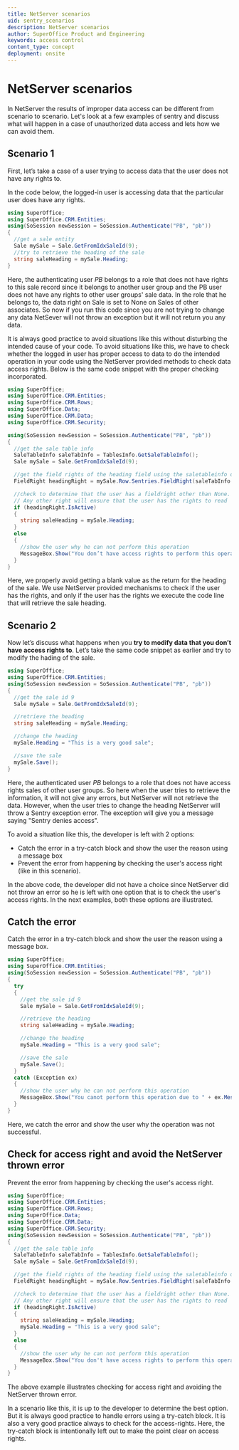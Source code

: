 ```yaml
---
title: NetServer scenarios
uid: sentry_scenarios
description: NetServer scenarios
author: SuperOffice Product and Engineering
keywords: access control
content_type: concept
deployment: onsite
---
```


# NetServer scenarios

In NetServer the results of improper data access can be different from scenario to scenario. Let's look at a few examples of sentry and discuss what will happen in a case of unauthorized data access and lets how we can avoid them.

## Scenario 1

First, let’s take a case of a user trying to access data that the user does not have any rights to.

In the code below, the logged-in user is accessing data that the particular user does have any rights.

```csharp
using SuperOffice;
using SuperOffice.CRM.Entities;
using(SoSession newSession = SoSession.Authenticate("PB", "pb"))
{
  //get a sale entity
  Sale mySale = Sale.GetFromIdxSaleId(9);
  //try to retrieve the heading of the sale
  string saleHeading = mySale.Heading;
}
```

Here, the authenticating user *PB* belongs to a role that does not have rights to this sale record since it belongs to another user group and the PB user does not have any rights to other user groups' sale data. In the role that he belongs to, the data right on Sale is set to None on Sales of other associates. So now if you run this code since you are not trying to change any data NetSever will not throw an exception but it will not return you any data.

It is always good practice to avoid situations like this without disturbing the intended cause of your code. To avoid situations like this, we have to check whether the logged in user has proper access to data to do the intended operation in your code using the NetServer provided methods to check data access rights. Below is the same code snippet with the proper checking incorporated.

```csharp
using SuperOffice;
using SuperOffice.CRM.Entities;
using SuperOffice.CRM.Rows;
using SuperOffice.Data;
using SuperOffice.CRM.Data;
using SuperOffice.CRM.Security;

using(SoSession newSession = SoSession.Authenticate("PB", "pb"))
{
  //get the sale table info
  SaleTableInfo saleTabInfo = TablesInfo.GetSaleTableInfo();
  Sale mySale = Sale.GetFromIdxSaleId(9);

  //get the field rights of the heading field using the saletableinfo object we created
  FieldRight headingRight = mySale.Row.Sentries.FieldRight(saleTabInfo.Heading);

  //check to determine that the user has a fieldright other than None.
  // Any other right will ensure that the user has the rights to read
  if (headingRight.IsActive)
  {
    string saleHeading = mySale.Heading;
  }
  else
  {
    //show the user why he can not perform this operation
    MessageBox.Show("You don’t have access rights to perform this operation");
  }
}
```

Here, we properly avoid getting a blank value as the return for the heading of the sale. We use NetServer provided mechanisms to check if the user has the rights, and only if the user has the rights we execute the code line that will retrieve the sale heading.

## Scenario 2

Now let’s discuss what happens when you **try to modify data that you don’t have access rights to**. Let’s take the same code snippet as earlier and try to modify the hading of the sale.

```csharp
using SuperOffice;
using SuperOffice.CRM.Entities;
using(SoSession newSession = SoSession.Authenticate("PB", "pb"))
{
  //get the sale id 9
  Sale mySale = Sale.GetFromIdxSaleId(9);

  //retrieve the heading
  string saleHeading = mySale.Heading;

  //change the heading
  mySale.Heading = "This is a very good sale";

  //save the sale
  mySale.Save();
}
```

Here, the authenticated user *PB* belongs to a role that does not have access rights sales of other user groups. So here when the user tries to retrieve the information, it will not give any errors, but NetServer will not retrieve the data. However, when the user tries to change the heading NetServer will throw a Sentry exception error. The exception will give you a message saying "Sentry denies access".

To avoid a situation like this, the developer is left with 2 options:

* Catch the error in a try-catch block and show the user the reason using a message box
* Prevent the error from happening by checking the user's access right (like in this scenario).

In the above code, the developer did not have a choice since NetServer did not throw an error so he is left with one option that is to check the user's access rights. In the next examples, both these options are illustrated.

## Catch the error

Catch the error in a try-catch block and show the user the reason using a message box.

```csharp
using SuperOffice;
using SuperOffice.CRM.Entities;
using(SoSession newSession = SoSession.Authenticate("PB", "pb"))
{
  try
  {
    //get the sale id 9
    Sale mySale = Sale.GetFromIdxSaleId(9);

    //retrieve the heading
    string saleHeading = mySale.Heading;

    //change the heading
    mySale.Heading = "This is a very good sale";

    //save the sale
    mySale.Save();
  }
  catch (Exception ex)
  {
    //show the user why he can not perform this operation
    MessageBox.Show("You canot perform this operation due to " + ex.Message);
  }
}
```

Here, we catch the error and show the user why the operation was not successful.

## Check for access right and avoid the NetServer thrown error

Prevent the error from happening by checking the user's access right.

```csharp
using SuperOffice;
using SuperOffice.CRM.Entities;
using SuperOffice.CRM.Rows;
using SuperOffice.Data;
using SuperOffice.CRM.Data;
using SuperOffice.CRM.Security;
using(SoSession newSession = SoSession.Authenticate("PB", "pb"))
{
  //get the sale table info
  SaleTableInfo saleTabInfo = TablesInfo.GetSaleTableInfo();
  Sale mySale = Sale.GetFromIdxSaleId(9);

  //get the field rights of the heading field using the saletableinfo object we created
  FieldRight headingRight = mySale.Row.Sentries.FieldRight(saleTabInfo.Heading);

  //check to determine that the user has a fieldright other than None.
  // Any other right will ensure that the user has the rights to read
  if (headingRight.IsActive)
  {
    string saleHeading = mySale.Heading;
    mySale.Heading = "This is a very good sale";
  }
  else
  {
    //show the user why he can not perform this operation
    MessageBox.Show("You don't have access rights to perform this operation");
  }
}
```

The above example illustrates checking for access right and avoiding the NetServer thrown error.

In a scenario like this, it is up to the developer to determine the best option. But it is always good practice to handle errors using a try-catch block. It is also a very good practice always to check for the access-rights. Here, the try-catch block is intentionally left out to make the point clear on access rights.
